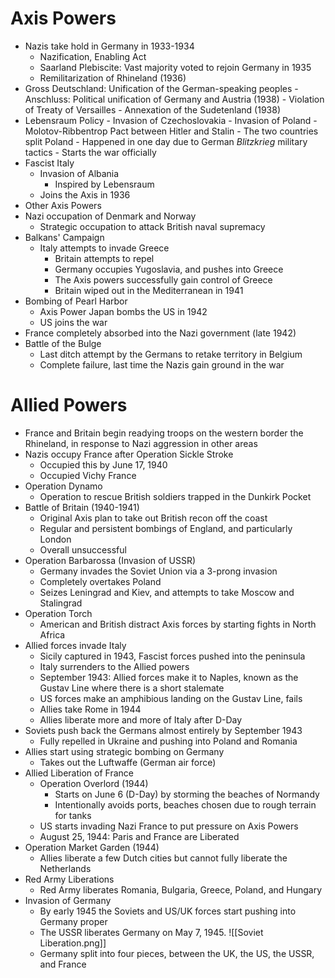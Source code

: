 # Axis Powers

- Nazis take hold in Germany in 1933-1934
	- Nazification, Enabling Act
	- Saarland Plebiscite: Vast majority voted to rejoin Germany in 1935
	- Remilitarization of Rhineland (1936)
- Gross Deutschland: Unification of the German-speaking peoples
		- Anschluss: Political unification of Germany and Austria (1938)
			- Violation of Treaty of Versailles
		- Annexation of the Sudetenland (1938)
- Lebensraum Policy
		- Invasion of Czechoslovakia
		- Invasion of Poland
			- Molotov-Ribbentrop Pact between Hitler and Stalin
			- The two countries split Poland
			- Happened in one day due to German *Blitzkrieg* military tactics
			- Starts the war officially
-  Fascist Italy
	- Invasion of Albania
		- Inspired by Lebensraum
	- Joins the Axis in 1936
- Other Axis Powers
- Nazi occupation of Denmark and Norway
	- Strategic occupation to attack British naval supremacy
- Balkans' Campaign
	- Italy attempts to invade Greece
		- Britain attempts to repel
		- Germany occupies Yugoslavia, and pushes into Greece
		- The Axis powers successfully gain control of Greece
		- Britain wiped out in the Mediterranean in 1941
- Bombing of Pearl Harbor
	- Axis Power Japan bombs the US in 1942
	- US joins the war
- France completely absorbed into the Nazi government (late 1942)
- Battle of the Bulge
	- Last ditch attempt by the Germans to retake territory in Belgium
	- Complete failure, last time the Nazis gain ground in the war
# Allied Powers

- France and Britain begin readying troops on the western border the Rhineland, in response to Nazi aggression in other areas
- Nazis occupy France after Operation Sickle Stroke
	- Occupied this by June 17, 1940
	- Occupied Vichy France
- Operation Dynamo
	- Operation to rescue British soldiers trapped in the Dunkirk Pocket
- Battle of Britain (1940-1941)
	- Original Axis plan to take out British recon off the coast
	- Regular and persistent bombings of England, and particularly London
	- Overall unsuccessful
- Operation Barbarossa (Invasion of USSR)
	- Germany invades the Soviet Union via a 3-prong invasion
	- Completely overtakes Poland
	- Seizes Leningrad and Kiev, and attempts to take Moscow and Stalingrad
- Operation Torch
	- American and British distract Axis forces by starting fights in North Africa
- Allied forces invade Italy
	- Sicily captured in 1943, Fascist forces pushed into the peninsula
	- Italy surrenders to the Allied powers
	- September 1943: Allied forces make it to Naples, known as the Gustav Line where there is a short stalemate
	- US forces make an amphibious landing on the Gustav Line, fails
	- Allies take Rome in 1944
	- Allies liberate more and more of Italy after D-Day
- Soviets push back the Germans almost entirely by September 1943
	- Fully repelled in Ukraine and pushing into Poland and Romania
- Allies start using strategic bombing on Germany
	- Takes out the Luftwaffe (German air force)
- Allied Liberation of France
	- Operation Overlord (1944)
		- Starts on June 6 (D-Day) by storming the beaches of Normandy
		- Intentionally avoids ports, beaches chosen due to rough terrain for tanks
	-  US starts invading Nazi France to put pressure on Axis Powers
	- August 25, 1944: Paris and France are Liberated
- Operation Market Garden (1944)
	- Allies liberate a few Dutch cities but cannot fully liberate the Netherlands
- Red Army Liberations 
	- Red Army liberates Romania, Bulgaria, Greece, Poland, and Hungary
- Invasion of Germany
	- By early 1945 the Soviets and US/UK forces start pushing into Germany proper
	- The USSR liberates Germany on May 7, 1945.
	![[Soviet Liberation.png]]
	- Germany split into four pieces, between the UK, the US, the USSR, and France

